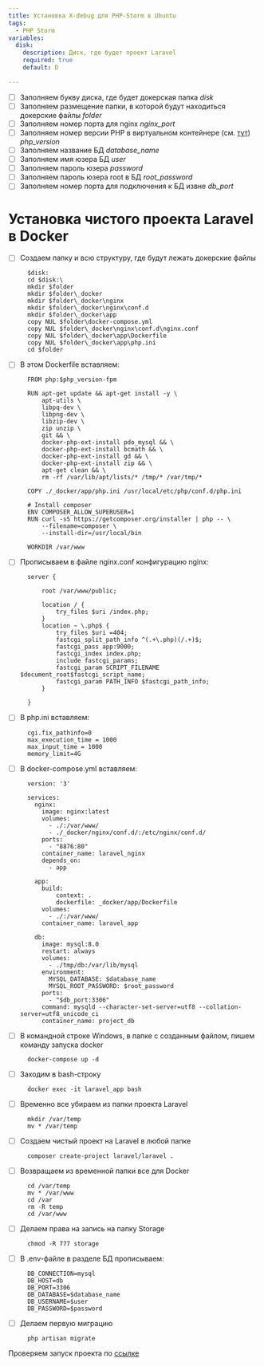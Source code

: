 ```yaml
---
title: Установка X-debug для PHP-Storm в Ubuntu
tags:
  - PHP Storm
variables:
  disk:
    description: Диск, где будет проект Laravel
    required: true
    default: D

---
```

- [ ] Заполняем букву диска, где будет докерская папка <var>disk</var>
- [ ] Заполняем размещение папки, в которой будут находиться докерские файлы <var>folder</var>
- [ ] Заполняем номер порта для nginx <var>nginx_port</var>
- [ ] Заполняем номер версии PHP в виртуальном контейнере 
  (см. [тут](https://howto.parfentiy.site/howto.html?pth=howtos/docker-windows-Nginx-PHP.md)) <var>php_version</var>
- [ ] Заполняем название БД <var>database_name</var>
- [ ] Заполняем имя юзера БД <var>user</var>
- [ ] Заполняем пароль юзера <var>password</var>
- [ ] Заполняем пароль юзера root в БД <var>root_password</var>
- [ ] Заполняем номер порта для подключения к БД извне <var>db_port</var>

# Установка чистого проекта Laravel в Docker 

- [ ] Создаем папку и всю структуру, где будут лежать докерские файлы
  ```
    $disk:
    cd $disk:\ 
    mkdir $folder
    mkdir $folder\_docker
    mkdir $folder\_docker\nginx
    mkdir $folder\_docker\nginx\conf.d
    mkdir $folder\_docker\app
    copy NUL $folder\docker-compose.yml
    copy NUL $folder\_docker\nginx\conf.d\nginx.conf
    copy NUL $folder\_docker\app\Dockerfile
    copy NUL $folder\_docker\app\php.ini
    cd $folder
  ```  
  
- [ ] В этом Dockerfile вставляем:
  ```
    FROM php:$php_version-fpm

    RUN apt-get update && apt-get install -y \
        apt-utils \
        libpq-dev \
        libpng-dev \
        libzip-dev \
        zip unzip \
        git && \
        docker-php-ext-install pdo_mysql && \
        docker-php-ext-install bcmath && \
        docker-php-ext-install gd && \
        docker-php-ext-install zip && \
        apt-get clean && \
        rm -rf /var/lib/apt/lists/* /tmp/* /var/tmp/*
    
    COPY ./_docker/app/php.ini /usr/local/etc/php/conf.d/php.ini
    
    # Install composer
    ENV COMPOSER_ALLOW_SUPERUSER=1
    RUN curl -sS https://getcomposer.org/installer | php -- \
        --filename=composer \
        --install-dir=/usr/local/bin
    
    WORKDIR /var/www
  ```
  
- [ ] Прописываем в файле nginx.conf конфигурацию nginx:
  ```
    server {
    
        root /var/www/public;
      
        location / {
            try_files $uri /index.php;
        }
        location ~ \.php$ {
            try_files $uri =404;
            fastcgi_split_path_info ^(.+\.php)(/.+)$;
            fastcgi_pass app:9000;
            fastcgi_index index.php;
            include fastcgi_params;
            fastcgi_param SCRIPT_FILENAME $document_root$fastcgi_script_name;
            fastcgi_param PATH_INFO $fastcgi_path_info;
        }
    
    }
  ```
  
- [ ] В php.ini вставляем:
  ```
    cgi.fix_pathinfo=0
    max_execution_time = 1000
    max_input_time = 1000
    memory_limit=4G
  ```
  
- [ ] В docker-compose.yml вставляем:
  ```
    version: '3'

    services:
      nginx:
        image: nginx:latest
        volumes:
          - ./:/var/www/
          - ./_docker/nginx/conf.d/:/etc/nginx/conf.d/
        ports:
          - "8876:80"
        container_name: laravel_nginx
        depends_on:
          - app
  
      app:
        build:
            context: .
            dockerfile: _docker/app/Dockerfile
        volumes:
          - ./:/var/www/
        container_name: laravel_app
  
      db:
        image: mysql:8.0
        restart: always
        volumes:
          - ./tmp/db:/var/lib/mysql
        environment:
          MYSQL_DATABASE: $database_name
          MYSQL_ROOT_PASSWORD: $root_password
        ports:
          - "$db_port:3306"
        command: mysqld --character-set-server=utf8 --collation-server=utf8_unicode_ci
        container_name: project_db
  ```

- [ ] В командной строке Windows, в папке с созданным файлом, пишем команду запуска docker
  ```
    docker-compose up -d
  ```

- [ ] Заходим в bash-строку
  ```
    docker exec -it laravel_app bash
  
  ```
- [ ] Временно все убираем из папки проекта Laravel
  ```
    mkdir /var/temp
    mv * /var/temp
  ```
  
- [ ] Создаем чистый проект на Laravel в любой папке
  ```
    composer create-project laravel/laravel .
  ```

- [ ] Возвращаем из временной папки все для Docker
  ```
    cd /var/temp
    mv * /var/www
    cd /var
    rm -R temp
    cd /var/www
  ```

- [ ] Делаем права на запись на папку Storage
  ```
    chmod -R 777 storage
  ```
  
- [ ] В .env-файле в разделе БД прописываем:
  ```
    DB_CONNECTION=mysql
    DB_HOST=db
    DB_PORT=3306
    DB_DATABASE=$database_name
    DB_USERNAME=$user
    DB_PASSWORD=$password
  ``` 

- [ ] Делаем первую миграцию
  ```  
    php artisan migrate
  ```
  
Проверяем запуск проекта по [ссылке](http://localhost:$nginx_port)

